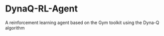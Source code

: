# DynaQ-RL-Agent
 A reinforcement learning agent based on the Gym toolkit using the Dyna-Q algorithm
